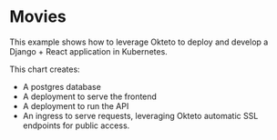 # Movies

This example shows how to leverage Okteto to deploy and develop a Django + React application in Kubernetes.

This chart creates:
- A postgres database
- A deployment to serve the frontend
- A deployment to run the API
- An ingress to serve requests, leveraging Okteto automatic SSL endpoints for public access.
